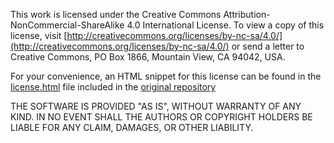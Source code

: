This work is licensed under the Creative Commons Attribution-NonCommercial-ShareAlike 4.0 International License. To view a copy of this license, visit [http://creativecommons.org/licenses/by-nc-sa/4.0/](http://creativecommons.org/licenses/by-nc-sa/4.0/) or send a letter to Creative Commons, PO Box 1866, Mountain View, CA 94042, USA.

For your convenience, an HTML snippet for this license can be found in the [license.html](license.html) file included in the [original repository](https://github.com/vrr11/CMPINF-0010-Skills-Lab-6-Version-Control)

THE SOFTWARE IS PROVIDED "AS IS", WITHOUT WARRANTY OF ANY KIND. IN NO EVENT SHALL THE AUTHORS OR COPYRIGHT HOLDERS BE LIABLE FOR ANY CLAIM, DAMAGES, OR OTHER LIABILITY.
